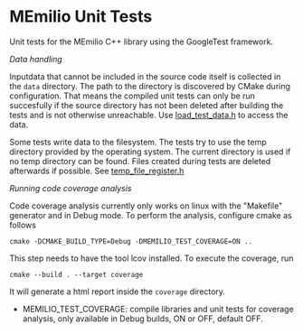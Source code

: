# MEmilio Unit Tests #

Unit tests for the MEmilio C++ library using the GoogleTest framework.

*Data handling*

Inputdata that cannot be included in the source code itself is collected in the `data` directory. The path to the directory is discovered by CMake during configuration. That means the compiled unit tests can only be run succesfully if the source directory has not been deleted after building the tests and is not otherwise unreachable. Use [load_test_data.h](load_test_data.h) to access the data.

Some tests write data to the filesystem. The tests try to use the temp directory provided by the operating system. The current directory is used if no temp directory can be found. Files created during tests are deleted afterwards if possible. See [temp_file_register.h](temp_file_register.h)

*Running code coverage analysis*

Code coverage analysis currently only works on linux with the "Makefile" generator and in Debug mode. To perform
the analysis, configure cmake as follows

    cmake -DCMAKE_BUILD_TYPE=Debug -DMEMILIO_TEST_COVERAGE=ON ..

This step needs to have the tool lcov installed. To execute the coverage, run

    cmake --build . --target coverage

It will generate a html report inside the `coverage` directory.

- MEMILIO_TEST_COVERAGE: compile libraries and unit tests for coverage analysis, only available in Debug builds, ON or OFF, default OFF.